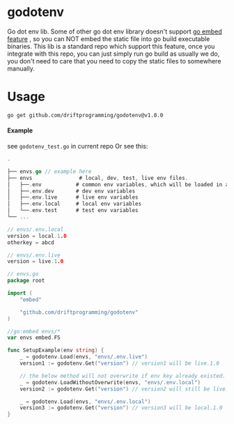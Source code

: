 # godotenv

Go dot env lib. Some of other go dot env library doesn't
support [go embed feature](https://github.com/golang/go/blob/37588ffcb221c12c12882b591a16243ae2799fd1/src/embed/internal/embedtest/embed_test.go)
, so you can NOT embed the static file into go build executable binaries. This lib is a standard repo which support this
feature, once you integrate with this repo, you can just simply run go build as usually we do, you don't need to care
that you need to copy the static files to somewhere manually.

# Usage

```commandline
go get github.com/driftprogramming/godotenv@v1.0.0
```

#### Example

see `godotenv_test.go` in current repo Or see this:

```go
.

├── envs.go // example here                    
├── envs               # local, dev, test, live env files.
│   ├──.env           # common env variables, which will be loaded in all other envs
│   ├──.env.dev       # dev env variables
│   ├──.env.live      # live env variables
│   ├──.env.local     # local env variables
│   └──.env.test      # test env variables
└── ...
```

```go
// envs/.env.local
version = local.1.0
otherkey = abcd
```

```go
// envs/.env.live
version = live.1.0
```

```go
// envs.go
package root

import (
	"embed"

	"github.com/driftprogramming/godotenv"
)

//go:embed envs/*
var envs embed.FS

func SetupExample(env string) {
	_ = godotenv.Load(envs, "envs/.env.live")
	version1 := godotenv.Get("version") // version1 will be live.1.0

	// the below method will not overwrite if env key already existed.
	_ = godotenv.LoadWithoutOverwrite(envs, "envs/.env.local")
	version2 := godotenv.Get("version") // version2 will still be live.1.0

	_ = godotenv.Load(envs, "envs/.env.local")
	version3 := godotenv.Get("version") // version3 will be local.1.0
}

```


